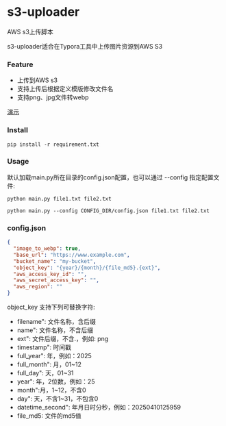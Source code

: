 # s3-uploader
AWS s3上传脚本

s3-uploader适合在Typora工具中上传图片资源到AWS S3

### Feature
- 上传到AWS s3
- 支持上传后根据定义模版修改文件名
- 支持png、jpg文件转webp

[演示](./assets/example.png)


### Install

```shell
pip install -r requirement.txt
```

### Usage

默认加载main.py所在目录的config.json配置，也可以通过 --config 指定配置文件:

```shell
python main.py file1.txt file2.txt

python main.py --config CONFIG_DIR/config.json file1.txt file2.txt
```

### config.json

```json
{
  "image_to_webp": true,
  "base_url": "https://www.example.com",
  "bucket_name": "my-bucket",
  "object_key": "{year}/{month}/{file_md5}.{ext}",
  "aws_access_key_id": "",
  "aws_secret_access_key": "",
  "aws_region": ""
}

```

object_key 支持下列可替换字符:
- filename": 文件名称，含后缀
- name": 文件名称，不含后缀
- ext": 文件后缀，不含.，例如: png
- timestamp": 时间戳
- full_year": 年，例如：2025
- full_month": 月，01~12
- full_day": 天，01~31
- year": 年，2位数，例如：25
- month":月，1~12，不含0
- day": 天，不含1~31，不包含0
- datetime_second": 年月日时分秒，例如：20250410125959
- file_md5: 文件的md5值
